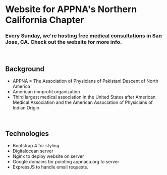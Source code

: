 # Website for APPNA's Northern California Chapter

### Every Sunday, we're hosting <u>free medical consultations</u> in San Jose, CA. Check out the website for more info.

<br>

## Background
- APPNA = The Association of Physicians of Pakistani Descent of North America
- American nonprofit organization 
- Third largest medical association in the United States after American Medical Association and the American Association of Physicians of Indian Origin

<br>

## Technologies
- Bootstrap 4 for styling
- Digitalocean server
- Nginx to deploy website on server
- Google domains for pointing appnaca.org to server
- ExpressJS to handle email requests.


